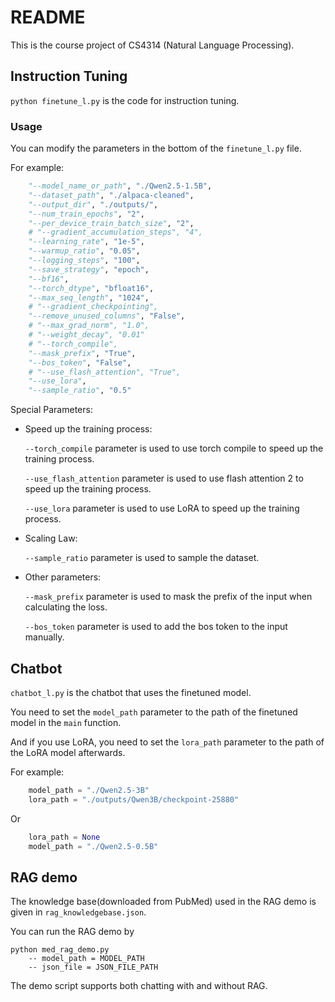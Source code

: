# README



This is the course project of CS4314 (Natural Language Processing).



## Instruction Tuning

` python finetune_l.py ` is the code for instruction tuning.

### Usage

You can modify the parameters in the bottom of the `finetune_l.py` file.

For example:

```python
    "--model_name_or_path", "./Qwen2.5-1.5B",  
    "--dataset_path", "./alpaca-cleaned", 
    "--output_dir", "./outputs/", 
    "--num_train_epochs", "2", 
    "--per_device_train_batch_size", "2", 
    # "--gradient_accumulation_steps", "4",
    "--learning_rate", "1e-5", 
    "--warmup_ratio", "0.05", 
    "--logging_steps", "100",
    "--save_strategy", "epoch",
    "--bf16",
    "--torch_dtype", "bfloat16",
    "--max_seq_length", "1024",
    # "--gradient_checkpointing",
    "--remove_unused_columns", "False",
    # "--max_grad_norm", "1.0",
    # "--weight_decay", "0.01"
    # "--torch_compile",
    "--mask_prefix", "True",
    "--bos_token", "False",
    # "--use_flash_attention", "True",
    "--use_lora",
    "--sample_ratio", "0.5"

```

Special Parameters:

- Speed up the training process:

    `--torch_compile` parameter is used to use torch compile to speed up the training process.

    `--use_flash_attention` parameter is used to use flash attention 2 to speed up the training process.

    `--use_lora` parameter is used to use LoRA to speed up the training process.

- Scaling Law:

    `--sample_ratio` parameter is used to sample the dataset.

- Other parameters:

    `--mask_prefix` parameter is used to mask the prefix of the input when calculating the loss.

    `--bos_token` parameter is used to add the bos token to the input manually.

## Chatbot

`chatbot_l.py` is the chatbot that uses the finetuned model.

You need to set the `model_path` parameter to the path of the finetuned model in the `main` function.

And if you use LoRA, you need to set the `lora_path` parameter to the path of the LoRA model afterwards.

For example:

```python
    model_path = "./Qwen2.5-3B"
    lora_path = "./outputs/Qwen3B/checkpoint-25880"
```

Or 

```python
    lora_path = None
    model_path = "./Qwen2.5-0.5B"
```

## RAG demo

The knowledge base(downloaded from PubMed) used in the RAG demo is given in `rag_knowledgebase.json`. 

You can run the RAG demo by
```
python med_rag_demo.py
    -- model_path = MODEL_PATH
    -- json_file = JSON_FILE_PATH
```

The demo script supports both chatting with and without RAG.
